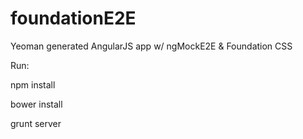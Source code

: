 foundationE2E
=============

Yeoman generated AngularJS app w/ ngMockE2E &amp; Foundation CSS

Run:

npm install

bower install

grunt server

